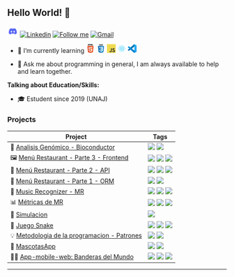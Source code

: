 ## Hello World! 👋

<!--
**veroyols/veroyols** is a ✨ _special_ ✨ repository because its `README.md` (this file) appears on your GitHub profile.

Here are some ideas to get you started:

- 🔭 I’m currently working on ...
- 🌱 I’m currently learning ...
- 👯 I’m looking to collaborate on ...
- 🤔 I’m looking for help with ...
- 💬 Ask me about ...
- 📫 How to reach me: ...
- 😄 Pronouns: ...
- ⚡ Fun fact: ...
-->
[<img height="25" src="https://raw.githubusercontent.com/github/explore/80688e429a7d4ef2fca1e82350fe8e3517d3494d/topics/discord/discord.png">](https://discord.com/veroyols) 
[![Linkedin](https://img.shields.io/badge/-LinkedIn-blue?style=flat&logo=Linkedin&logoColor=white)](https://www.linkedin.com/in/veroyols/)
[<img src="https://img.shields.io/github/followers/veroyols?label=follow&style=social" height="22" title="Follow me" />](https://github.com/veroyols) 
[![Gmail](https://img.shields.io/badge/-Gmail-c14438?style=flat&logo=Gmail&logoColor=white)](mailto:vero.scholz@gmail.com)

- 🌱 I’m currently learning 
<code><img height="20" src="https://raw.githubusercontent.com/github/explore/80688e429a7d4ef2fca1e82350fe8e3517d3494d/topics/html/html.png"></code>
<code><img height="20" src="https://raw.githubusercontent.com/github/explore/80688e429a7d4ef2fca1e82350fe8e3517d3494d/topics/css/css.png"></code>
<code><img height="20" src="https://raw.githubusercontent.com/github/explore/80688e429a7d4ef2fca1e82350fe8e3517d3494d/topics/javascript/javascript.png"></code>
<code><img height="20" src="https://raw.githubusercontent.com/github/explore/80688e429a7d4ef2fca1e82350fe8e3517d3494d/topics/react/react.png"></code>
<code><img height="20" src="https://raw.githubusercontent.com/github/explore/80688e429a7d4ef2fca1e82350fe8e3517d3494d/topics/visual-studio-code/visual-studio-code.png"></code>

- 💬 Ask me about programming in general, I am always available to help and learn together.

**Talking about Education/Skills:**

- 🎓 Estudent since 2019 (UNAJ)
### Projects

| Project                            | Tags  |
| ----------------------------------- | ----- |
| 🧬 [Analisis Genómico - Bioconductor](https://github.com/veroyols/bioconductor) | <img src="https://img.shields.io/badge/Docker-blue"> <img src="https://img.shields.io/badge/R-green"> |
| 🖼️ [Menú Restaurant - Parte 3 - Frontend](https://veroyols.github.io/TP3_restaurant/) | <img src="https://img.shields.io/badge/HTML-blue"> <img src="https://img.shields.io/badge/CSS-red"> <img src="https://img.shields.io/badge/JS-yellow"> |
| 🚀 [Menú Restaurant - Parte 2 - API](https://github.com/veroyols/api_restaurant) | <img src="https://img.shields.io/badge/.NET-blue"> <img src="https://img.shields.io/badge/C%23-green"> <img src="https://img.shields.io/badge/SQLServer-red"> |
| 🚧 [Menú Restaurant - Parte 1 - ORM](https://github.com/veroyols/TP1-ORM-Scholz_Veronica) | <img src="https://img.shields.io/badge/Entity_Framework_Core-blue"> <img src="https://img.shields.io/badge/C%23-yellow"> |
| 🎯 [Music Recognizer - MR](https://github.com/veroyols/music-recognizer) | <img src="https://img.shields.io/badge/React_Native-blue"> <img src="https://img.shields.io/badge/JavaScript-yellow"> <img src="https://img.shields.io/badge/ACRCloud-green"> |
| 📊 [Métricas de MR](https://github.com/veroyols/metricas) | <img src="https://img.shields.io/badge/Python-blue"> <img src="https://img.shields.io/badge/Requests-orange"> <img src="https://img.shields.io/badge/JSON-green"> |
| 🏥 [Simulacion](https://github.com/veroyols/netlogo) | <img src="https://img.shields.io/badge/NetLogo-orange"> |
| 🐍 [Juego Snake](https://github.com/veroyols/snake) | <img src="https://img.shields.io/badge/HTML-blue"> <img src="https://img.shields.io/badge/CSS-red"> <img src="https://img.shields.io/badge/JS-yellow"> |
| 💡 [Metodologia de la programacion - Patrones](https://github.com/veroyols/I3007_patrones_de_disenio)| <img src="https://img.shields.io/badge/.NET-blue"> <img src="https://img.shields.io/badge/C%23-green"> |
| 🐾 [MascotasApp](https://github.com/margaritaEnterprise/MascotasApp) | <img src="https://img.shields.io/badge/Android Studio-green"> <img src="https://img.shields.io/badge/Java-red">|
| 🏳️‍🌈 [App-mobile-web: Banderas del Mundo](https://github.com/margaritaEnterprise/app-Mobile-Web) | <img src="https://img.shields.io/badge/HTML-blue"> <img src="https://img.shields.io/badge/CSS-red"> <img src="https://img.shields.io/badge/JS-yellow"> |

----
